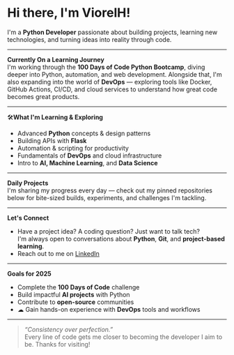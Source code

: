 # Hi there, I'm ViorelH! 

I'm a **Python Developer** passionate about building projects, learning new technologies, and turning ideas into reality through code.

---

**Currently On a Learning Journey**  
I'm working through the **100 Days of Code Python Bootcamp**, diving deeper into Python, automation, and web development. Alongside that, I'm also expanding into the world of **DevOps** — exploring tools like Docker, GitHub Actions, CI/CD, and cloud services to understand how great code becomes great products.

---

🛠**What I'm Learning & Exploring**  
- Advanced **Python** concepts & design patterns  
- Building APIs with **Flask**  
- Automation & scripting for productivity  
- Fundamentals of **DevOps** and cloud infrastructure  
- Intro to **AI, Machine Learning**, and **Data Science**

---

**Daily Projects**  
I'm sharing my progress every day — check out my pinned repositories below for bite-sized builds, experiments, and challenges I'm tackling.

---

**Let's Connect**  
- Have a project idea? A coding question? Just want to talk tech?  
  I'm always open to conversations about **Python**, **Git**, and **project-based learning**.
-  Reach out to me on [LinkedIn](https://www.linkedin.com/in/viorel-hirjoghi-63642621a/)

---

**Goals for 2025**  
-  Complete the **100 Days of Code** challenge  
-  Build impactful **AI projects** with Python  
-  Contribute to **open-source** communities  
- ☁ Gain hands-on experience with **DevOps** tools and workflows

---

> *“Consistency over perfection.”*  
Every line of code gets me closer to becoming the developer I aim to be. Thanks for visiting!

